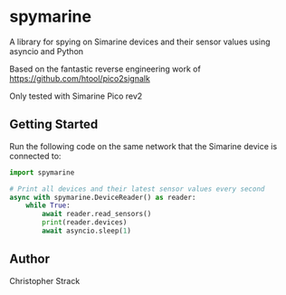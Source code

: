 # spymarine

A library for spying on Simarine devices and their sensor values using asyncio and Python

Based on the fantastic reverse engineering work of https://github.com/htool/pico2signalk

Only tested with Simarine Pico rev2

## Getting Started

Run the following code on the same network that the Simarine device is connected to:

```python
import spymarine

# Print all devices and their latest sensor values every second
async with spymarine.DeviceReader() as reader:
    while True:
        await reader.read_sensors()
        print(reader.devices)
        await asyncio.sleep(1)
```

## Author

Christopher Strack
